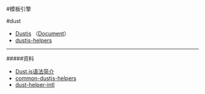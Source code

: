 #模板引擎


#dust

- [Dustjs](http://linkedin.github.io/dustjs) （[Document](https://github.com/linkedin/dustjs/wiki/Dust-Tutorial)）
- [dustjs-helpers](https://github.com/linkedin/dustjs-helpers)

-------------------------------------------------------
#####资料

- [Dust.js语法简介](http://blog.sprabbit.com/blog/2013/08/16/introduction-dustjs-1/)
- [common-dustjs-helpers](https://www.npmjs.org/package/common-dustjs-helpers)
- [dust-helper-intl](https://github.com/yahoo/dust-helper-intl)

